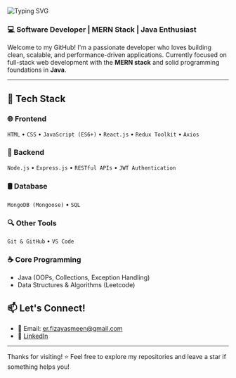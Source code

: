 ![Typing SVG](https://readme-typing-svg.demolab.com?font=Fira+Code&size=36&pause=500&color=FBAF23&center=true&vCenter=true&width=435&lines=Hi%2C+I'm+Fiza+Yasmeen)

### 💻 Software Developer | MERN Stack | Java Enthusiast

Welcome to my GitHub! I'm a passionate developer who loves building clean, scalable, and performance-driven applications. Currently focused on full-stack web development with the **MERN stack** and solid programming foundations in **Java**.

---

## 🚀 Tech Stack

### 🌐 Frontend
`HTML` • `CSS` • `JavaScript (ES6+)` • `React.js` •  `Redux Toolkit` • `Axios`

### 🧠 Backend
`Node.js` • `Express.js` • `RESTful APIs` • `JWT Authentication` 

### 🛢️ Database
`MongoDB (Mongoose)` • `SQL`  

### 🔍 Other Tools
`Git & GitHub` • `VS Code`

### ☕ Core Programming
- Java (OOPs, Collections, Exception Handling)
- Data Structures & Algorithms (Leetcode)

## 📫 Let's Connect!
- 📧 Email: er.fizayasmeen@gmail.com
- 🔗 [LinkedIn](https://www.linkedin.com/in/er-fiza-yasmeen)

---

Thanks for visiting! ⭐ Feel free to explore my repositories and leave a star if something helps you!
